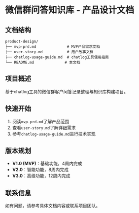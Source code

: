 # 微信群问答知识库 - 产品设计文档

## 文档结构
```
product-design/
├── mvp-prd.md              # MVP产品需求文档
├── user-story.md           # 用户故事文档
├── chatlog-usage-guide.md  # chatlog工具使用指南
└── README.md              # 本文档
```

## 项目概述
基于chatlog工具的微信群客户问答记录整理与知识库构建项目。

## 快速开始
1. 阅读`mvp-prd.md`了解产品范围
2. 查看`user-story.md`了解详细需求
3. 参考`chatlog-usage-guide.md`进行技术实现

## 版本规划
- **V1.0 (MVP)**：基础功能，4周内完成
- **V2.0**：智能功能，8周内完成
- **V3.0**：高级功能，12周内完成

## 联系信息
如有问题，请参考具体文档内容或联系项目团队。
